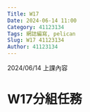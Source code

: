 ```yaml
---
Title: W17
Date: 2024-06-14 11:00
Category: 41123134
Tags: 網誌編寫, pelican
Slug: W17 41123134
Author: 41123134
---
```


2024/06/14 上課內容

<!-- PELICAN_END_SUMMARY -->

# W17分組任務
